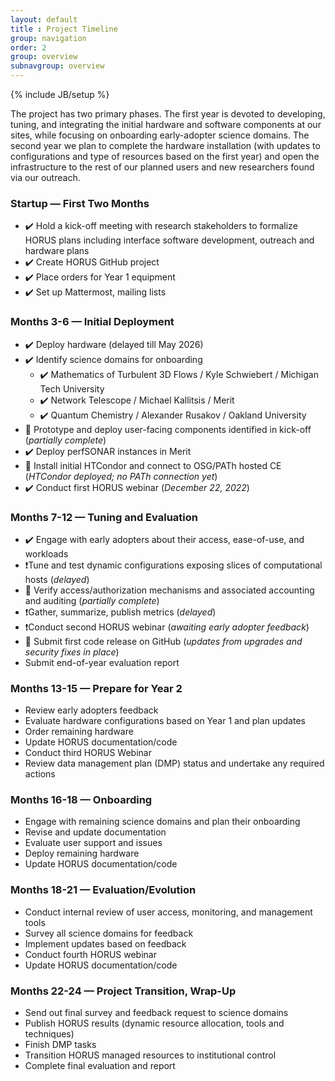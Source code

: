 ```yaml
---
layout: default
title : Project Timeline
group: navigation
order: 2
group: overview
subnavgroup: overview
---
```

{% include JB/setup %}

The project has two primary phases. The first year is devoted to developing, tuning, and integrating the initial hardware and software components at our sites, while focusing on onboarding early-adopter science domains. The second year we plan to complete the hardware installation (with updates to configurations and type of resources based on the first year) and open the infrastructure to the rest of our planned users and new researchers found via our outreach.

### Startup — First Two Months
- ✔️ Hold a kick-off meeting with research stakeholders to formalize HORUS plans including interface software development, outreach and hardware plans
- ✔️ Create HORUS GitHub project
- ✔️ Place orders for Year 1 equipment
- ✔️ Set up Mattermost, mailing lists

### Months 3-6 — Initial Deployment
- ✔️ Deploy hardware (delayed till May 2026)
- ✔️ Identify science domains for onboarding
  - ✔️ Mathematics of Turbulent 3D Flows / Kyle Schwiebert / Michigan Tech University
  - ✔️ Network Telescope / Michael Kallitsis / Merit
  - ✔️ Quantum Chemistry / Alexander Rusakov / Oakland University
- 🔶 Prototype and deploy user-facing components identified in kick-off (_partially complete_)
- ✔️ Deploy perfSONAR instances in Merit
- 🔶 Install initial HTCondor and connect to OSG/PATh hosted CE (_HTCondor deployed; no PATh connection yet_)
- ✔️ Conduct first HORUS webinar (_December 22, 2022_)

### Months 7-12 — Tuning and Evaluation
- ✔️ Engage with early adopters about their access, ease-of-use, and workloads
- ❗Tune and test dynamic configurations exposing slices of computational hosts (_delayed_)
- 🔶 Verify access/authorization mechanisms and associated accounting and auditing (_partially complete_)
- ❗Gather, summarize, publish metrics (_delayed_)
- ❗Conduct second HORUS webinar (_awaiting early adopter feedback_)
- 🔶 Submit first code release on GitHub (_updates from upgrades and security fixes in place_)
- Submit end-of-year evaluation report

### Months 13-15 — Prepare for Year 2
- Review early adopters feedback
- Evaluate hardware configurations based on Year 1 and plan updates
- Order remaining hardware
- Update HORUS documentation/code
- Conduct third HORUS Webinar
- Review data management plan (DMP) status and undertake any required actions

### Months 16-18 — Onboarding
- Engage with remaining science domains and plan their onboarding
- Revise and update documentation
- Evaluate user support and issues
- Deploy remaining hardware
- Update HORUS documentation/code

### Months 18-21 — Evaluation/Evolution
- Conduct internal review of user access, monitoring, and management tools
- Survey all science domains for feedback
- Implement updates based on feedback
- Conduct fourth HORUS webinar
- Update HORUS documentation/code

### Months 22-24 — Project Transition, Wrap-Up
- Send out final survey and feedback request to science domains
- Publish HORUS results (dynamic resource allocation, tools and techniques)
- Finish DMP tasks
- Transition HORUS managed resources to institutional control
- Complete final evaluation and report

